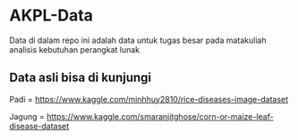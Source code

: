 # AKPL-Data
Data di dalam repo ini adalah data untuk tugas besar pada matakuliah analisis kebutuhan perangkat lunak
## Data asli bisa di kunjungi 
Padi = https://www.kaggle.com/minhhuy2810/rice-diseases-image-dataset

Jagung = https://www.kaggle.com/smaranjitghose/corn-or-maize-leaf-disease-dataset
